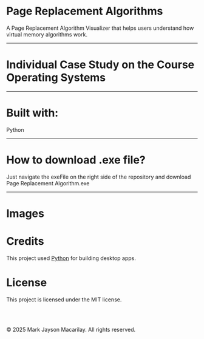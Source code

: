 # Page Replacement Algorithms
A Page Replacement Algorithm Visualizer that helps users understand how virtual memory algorithms work.
______
 # Individual Case Study on the Course Operating Systems
______
# Built with: 
Python
______
# How to download .exe file?
Just navigate the exeFile on the right side of the repository and download Page Replacement Algorithm.exe
______
# Images


# Credits
This project used [Python](https://www.python.org/) for building desktop apps.

# License
This project is licensed under the MIT license.

<br>
<br>

© 2025 Mark Jayson Macarilay. All rights reserved.
